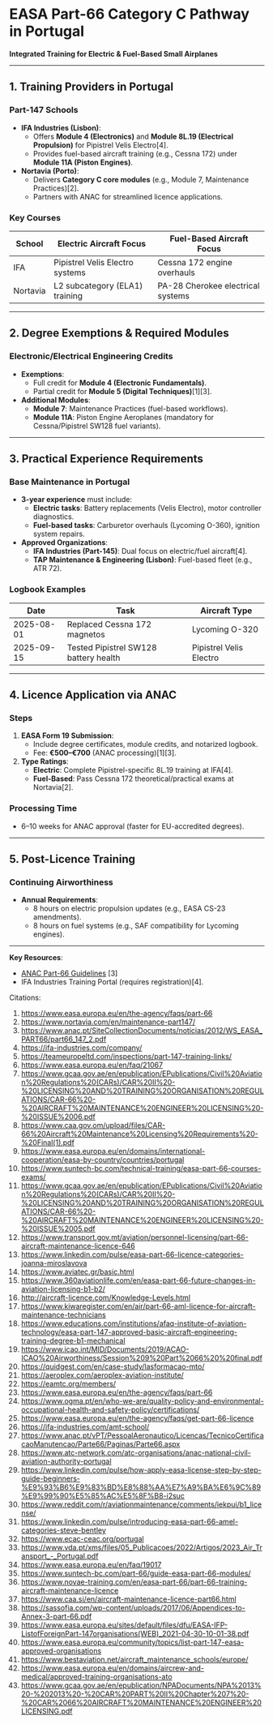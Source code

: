 # EASA Part-66 Category C Pathway in Portugal  
**Integrated Training for Electric & Fuel-Based Small Airplanes**  

---

## **1. Training Providers in Portugal**  
### **Part-147 Schools**  
- **IFA Industries (Lisbon)**:  
  - Offers **Module 4 (Electronics)** and **Module 8L.19 (Electrical Propulsion)** for Pipistrel Velis Electro[4].  
  - Provides fuel-based aircraft training (e.g., Cessna 172) under **Module 11A (Piston Engines)**.  
- **Nortavia (Porto)**:  
  - Delivers **Category C core modules** (e.g., Module 7, Maintenance Practices)[2].  
  - Partners with ANAC for streamlined licence applications.  

### **Key Courses**  
| School       | Electric Aircraft Focus          | Fuel-Based Aircraft Focus         |  
|--------------|-----------------------------------|------------------------------------|  
| IFA          | Pipistrel Velis Electro systems  | Cessna 172 engine overhauls        |  
| Nortavia     | L2 subcategory (ELA1) training   | PA-28 Cherokee electrical systems  |  

---

## **2. Degree Exemptions & Required Modules**  
### **Electronic/Electrical Engineering Credits**  
- **Exemptions**:  
  - Full credit for **Module 4 (Electronic Fundamentals)**.  
  - Partial credit for **Module 5 (Digital Techniques)**[1][3].  
- **Additional Modules**:  
  - **Module 7**: Maintenance Practices (fuel-based workflows).  
  - **Module 11A**: Piston Engine Aeroplanes (mandatory for Cessna/Pipistrel SW128 fuel variants).  

---

## **3. Practical Experience Requirements**  
### **Base Maintenance in Portugal**  
- **3-year experience** must include:  
  - **Electric tasks**: Battery replacements (Velis Electro), motor controller diagnostics.  
  - **Fuel-based tasks**: Carburetor overhauls (Lycoming O-360), ignition system repairs.  
- **Approved Organizations**:  
  - **IFA Industries (Part-145)**: Dual focus on electric/fuel aircraft[4].  
  - **TAP Maintenance & Engineering (Lisbon)**: Fuel-based fleet (e.g., ATR 72).  

### **Logbook Examples**  
| Date       | Task                                      | Aircraft Type         |  
|------------|-------------------------------------------|-----------------------|  
| 2025-08-01 | Replaced Cessna 172 magnetos              | Lycoming O-320        |  
| 2025-09-15 | Tested Pipistrel SW128 battery health     | Pipistrel Velis Electro |  

---

## **4. Licence Application via ANAC**  
### **Steps**  
1. **EASA Form 19 Submission**:  
   - Include degree certificates, module credits, and notarized logbook.  
   - Fee: **€500–€700** (ANAC processing)[1][3].  
2. **Type Ratings**:  
   - **Electric**: Complete Pipistrel-specific 8L.19 training at IFA[4].  
   - **Fuel-Based**: Pass Cessna 172 theoretical/practical exams at Nortavia[2].  

### **Processing Time**  
- 6–10 weeks for ANAC approval (faster for EU-accredited degrees).  

---

## **5. Post-Licence Training**  
### **Continuing Airworthiness**  
- **Annual Requirements**:  
  - 8 hours on electric propulsion updates (e.g., EASA CS-23 amendments).  
  - 8 hours on fuel systems (e.g., SAF compatibility for Lycoming engines).  

---

**Key Resources**:  
- [ANAC Part-66 Guidelines](https://www.anac.pt) [3]  
- IFA Industries Training Portal (requires registration)[4].  

Citations:
1. https://www.easa.europa.eu/en/the-agency/faqs/part-66
2. https://www.nortavia.com/en/maintenance-part147/
3. https://www.anac.pt/SiteCollectionDocuments/noticias/2012/WS_EASA_PART66/part66_147_2.pdf
4. https://ifa-industries.com/company/
5. https://teameuropeltd.com/inspections/part-147-training-links/
6. https://www.easa.europa.eu/en/faq/21067
7. https://www.gcaa.gov.ae/en/epublication/EPublications/Civil%20Aviation%20Regulations%20(CARs)/CAR%20II%20-%20LICENSING%20AND%20TRAINING%20ORGANISATION%20REGULATIONS/CAR-66%20-%20AIRCRAFT%20MAINTENANCE%20ENGINEER%20LICENSING%20-%20ISSUE%2006.pdf
8. https://www.caa.gov.om/upload/files/CAR-66%20Aircraft%20Maintenance%20Licensing%20Requirements%20-%20Final(1).pdf
9. https://www.easa.europa.eu/en/domains/international-cooperation/easa-by-country/countries/portugal
10. https://www.suntech-bc.com/technical-training/easa-part-66-courses-exams/
11. https://www.gcaa.gov.ae/en/epublication/EPublications/Civil%20Aviation%20Regulations%20(CARs)/CAR%20II%20-%20LICENSING%20AND%20TRAINING%20ORGANISATION%20REGULATIONS/CAR-66%20-%20AIRCRAFT%20MAINTENANCE%20ENGINEER%20LICENSING%20-%20ISSUE%2005.pdf
12. https://www.transport.gov.mt/aviation/personnel-licensing/part-66-aircraft-maintenance-licence-646
13. https://www.linkedin.com/pulse/easa-part-66-licence-categories-joanna-miroslavova
14. https://www.aviatec.gr/basic.html
15. https://www.360aviationlife.com/en/easa-part-66-future-changes-in-aviation-licensing-b1-b2/
16. http://aircraft-licence.com/Knowledge-Levels.html
17. https://www.kiwaregister.com/en/air/part-66-aml-licence-for-aircraft-maintenance-technicians
18. https://www.educations.com/institutions/afaq-institute-of-aviation-technology/easa-part-147-approved-basic-aircraft-engineering-training-degree-b1-mechanical
19. https://www.icao.int/MID/Documents/2019/ACAO-ICAO%20Airworthiness/Session%209%20Part%2066%20%20final.pdf
20. https://quidgest.com/en/case-study/lasformacao-mto/
21. https://aeroplex.com/aeroplex-aviation-institute/
22. https://eamtc.org/members/
23. https://www.easa.europa.eu/en/the-agency/faqs/part-66
24. https://www.ogma.pt/en/who-we-are/quality-policy-and-environmental-occupational-health-and-safety-policy/certifications/
25. https://www.easa.europa.eu/en/the-agency/faqs/get-part-66-licence
26. https://ifa-industries.com/amt-school/
27. https://www.anac.pt/vPT/PessoalAeronautico/Licencas/TecnicoCertificacaoManutencao/Parte66/Paginas/Parte66.aspx
28. https://www.atc-network.com/atc-organisations/anac-national-civil-aviation-authority-portugal
29. https://www.linkedin.com/pulse/how-apply-easa-license-step-by-step-guide-beginners-%E9%93%B6%E9%83%BD%E8%88%AA%E7%A9%BA%E6%9C%89%E9%99%90%E5%85%AC%E5%8F%B8-i2suc
30. https://www.reddit.com/r/aviationmaintenance/comments/iekpui/b1_license/
31. https://www.linkedin.com/pulse/introducing-easa-part-66-amel-categories-steve-bentley
32. https://www.ecac-ceac.org/portugal
33. https://www.vda.pt/xms/files/05_Publicacoes/2022/Artigos/2023_Air_Transport_-_Portugal.pdf
34. https://www.easa.europa.eu/en/faq/19017
35. https://www.suntech-bc.com/part-66/guide-easa-part-66-modules/
36. https://www.novae-training.com/en/easa-part-66/part-66-training-aircraft-maintenance-licence
37. https://www.caa.si/en/aircraft-maintenance-licence-part66.html
38. https://sassofia.com/wp-content/uploads/2017/06/Appendices-to-Annex-3-part-66.pdf
39. https://www.easa.europa.eu/sites/default/files/dfu/EASA-IFP-ListofForeignPart-147organisations(WEB)_2021-04-30-10-01-38.pdf
40. https://www.easa.europa.eu/community/topics/list-part-147-easa-approved-organisations
41. https://www.bestaviation.net/aircraft_maintenance_schools/europe/
42. https://www.easa.europa.eu/en/domains/aircrew-and-medical/approved-training-organisations-ato
43. https://www.gcaa.gov.ae/en/epublication/NPADocuments/NPA%2013%20-%202013%20-%20CAR%20PART%20II%20Chapter%207%20-%20CAR%2066%20AIRCRAFT%20MAINTENANCE%20ENGINEER%20LICENSING.pdf
